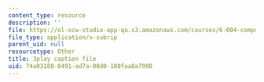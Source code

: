 ```yaml
---
content_type: resource
description: ''
file: https://ol-ocw-studio-app-qa.s3.amazonaws.com/courses/6-004-computation-structures-spring-2017/74a031888491ad7a08d0100faa8a7998_j35fYO_ASeY.srt
file_type: application/x-subrip
parent_uid: null
resourcetype: Other
title: 3play caption file
uid: 74a03188-8491-ad7a-08d0-100faa8a7998
---
```

